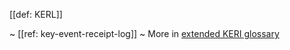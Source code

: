 [[def: KERL]]

~ [[ref: key-event-receipt-log]]
~ More in <a href="https://weboftrust.github.io/WOT-terms/docs/glossary/KERL">extended KERI glossary</a>
